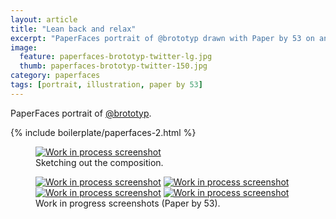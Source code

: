 ```yaml
---
layout: article
title: "Lean back and relax"
excerpt: "PaperFaces portrait of @brototyp drawn with Paper by 53 on an iPad."
image: 
  feature: paperfaces-brototyp-twitter-lg.jpg
  thumb: paperfaces-brototyp-twitter-150.jpg
category: paperfaces
tags: [portrait, illustration, paper by 53]
---
```


PaperFaces portrait of [@brototyp](http://twitter.com/brototyp).

{% include boilerplate/paperfaces-2.html %}

<figure>
	<a href="{{ site.url }}/images/paperfaces-brototyp-process-1-lg.jpg"><img src="{{ site.url }}/images/paperfaces-brototyp-process-1-750.jpg" alt="Work in process screenshot"></a>
	<figcaption>Sketching out the composition.</figcaption>
</figure>

<figure class="half">
	<a href="{{ site.url }}/images/paperfaces-brototyp-process-2-lg.jpg"><img src="{{ site.url }}/images/paperfaces-brototyp-process-2-600.jpg" alt="Work in process screenshot"></a>
	<a href="{{ site.url }}/images/paperfaces-brototyp-process-3-lg.jpg"><img src="{{ site.url }}/images/paperfaces-brototyp-process-3-600.jpg" alt="Work in process screenshot"></a>
	<a href="{{ site.url }}/images/paperfaces-brototyp-process-4-lg.jpg"><img src="{{ site.url }}/images/paperfaces-brototyp-process-4-600.jpg" alt="Work in process screenshot"></a>
	<a href="{{ site.url }}/images/paperfaces-brototyp-process-5-lg.jpg"><img src="{{ site.url }}/images/paperfaces-brototyp-process-5-600.jpg" alt="Work in process screenshot"></a>
	<figcaption>Work in progress screenshots (Paper by 53).</figcaption>
</figure>